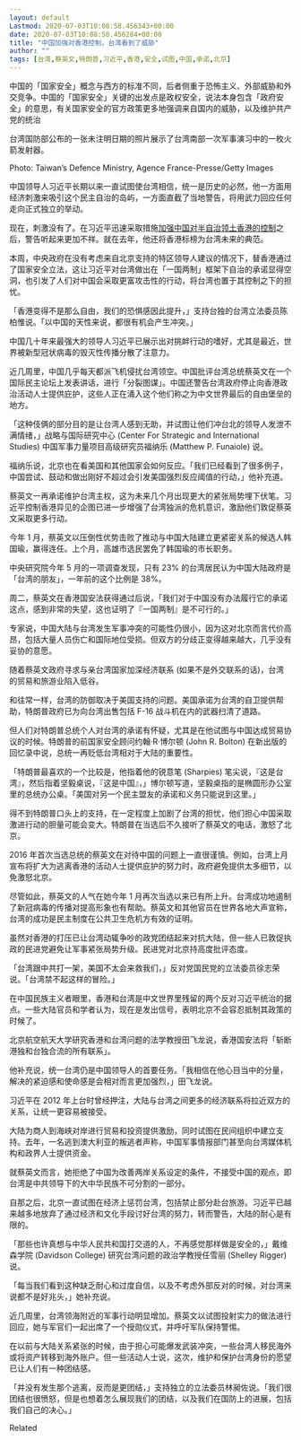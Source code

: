 ```yaml
---
layout: default
Lastmod: 2020-07-03T10:08:58.456343+00:00
date: 2020-07-03T10:08:58.456284+00:00
title: "中国加强对香港控制，台湾看到了威胁"
author: ""
tags: [台湾,蔡英文,特朗普,习近平,香港,安全,试图,中国,承诺,北京]
---
```


中国的「国家安全」概念与西方的标准不同，后者侧重于恐怖主义、外部威胁和外交竞争。中国的「国家安全」关键的出发点是政权安全，说法本身包含「政府安全」的意思，有关国家安全的官方政策更多地强调来自国内的威胁，以及维护共产党的统治

台湾国防部公布的一张未注明日期的照片展示了台湾南部一次军事演习中的一枚火箭发射器。

Photo: Taiwan’s Defence Ministry, Agence France-Presse/Getty Images

中国领导人习近平长期以来一直试图使台湾相信，统一是历史的必然，他一方面用经济刺激来吸引这个民主自治的岛屿，一方面直截了当地警告，将用武力回应任何走向正式独立的举动。

现在，刺激没有了。在习近平迅速采取措施[加强中国对半自治领土香港的控制](https://nei.st/medium/initium/hongkong-national-security-law-pass)之后，警告听起来更加不祥。就在去年，他还将香港标榜为台湾未来的典范。

本周，中央政府在没有考虑来自北京支持的特区领导人建议的情况下，替香港通过了国家安全立法，这让习近平对台湾做出在「一国两制」框架下自治的承诺显得空洞，也引发了人们对中国会采取更富攻击性的行动，将台湾也置于其控制之下的担忧。

「香港变得不是那么自由，我们的恐惧感因此提升，」支持台独的台湾立法委员陈柏惟说。「以中国的天性来说，都很有机会产生冲突。」

中国几十年来最强大的领导人习近平已展示出对挑衅行动的嗜好，尤其是最近，世界被新型冠状病毒的毁灭性传播分散了注意力。

近几周里，中国几乎每天都派飞机侵扰台湾领空。中国批评台湾总统蔡英文在一个国际民主论坛上发表讲话，进行「分裂图谋」。中国还警告台湾政府停止向香港政治活动人士提供庇护，这些人正在涌入这个他们称之为中文世界最后的自由堡垒的地方。

「这种伎俩的部分目的是让台湾人感到无助，并试图让他们冲台北的领导人发泄不满情绪，」战略与国际研究中心 (Center For Strategic and International Studies) 中国军事力量项目高级研究员福纳乐 (Matthew P. Funaiole) 说。

福纳乐说，北京也在看美国和其他国家会如何反应。「我们已经看到了很多例子，中国尝试、鼓动和做出刚好不超过会引发美国强烈反应阈值的行动，」他补充道。

蔡英文一再承诺维护台湾主权，这为未来几个月出现更大的紧张局势埋下伏笔。习近平控制香港异见的企图已进一步增强了台湾独派的危机意识，激励他们敦促蔡英文采取更多行动。

今年 1 月，蔡英文以压倒性优势击败了推动与中国大陆建立更紧密关系的候选人韩国瑜，赢得连任。上个月，高雄市选民罢免了韩国瑜的市长职务。

中央研究院今年 5 月的一项调查发现，只有 23% 的台湾居民认为中国大陆政府是「台湾的朋友」，一年前的这个比例是 38%。

周二，蔡英文在香港国安法获得通过后说，「我们对于中国没有办法履行它的承诺这点，感到非常的失望，这也证明了『一国两制』是不可行的。」

专家说，中国大陆与台湾发生军事冲突的可能性仍很小，因为这对北京而言代价高昂，包括大量人员伤亡和国际地位受损。但双方的分歧正变得越来越大，几乎没有妥协的意愿。

随着蔡英文政府寻求与亲台湾国家加深经济联系 (如果不是外交联系的话)，台湾的贸易和旅游业陷入低谷。

和往常一样，台湾的防御取决于美国支持的问题。美国承诺为台湾的自卫提供帮助，特朗普政府已为向台湾出售包括 F-16 战斗机在内的武器扫清了道路。

但人们对特朗普总统个人对台湾的承诺有怀疑，尤其是在他试图与中国达成贸易协议的时候。特朗普的前国家安全顾问约翰·R·博尔顿 (John R. Bolton) 在新出版的回忆录中说，总统一再贬低台湾相对于大陆的重要性。

「特朗普最喜欢的一个比较是，他指着他的锐意笔 (Sharpies) 笔尖说，『这是台湾』，然后指着坚毅桌说，『这是中国』，」博尔顿写道，坚毅桌指的是椭圆形办公室里的总统办公桌。「美国对另一个民主盟友的承诺和义务只能说到这里。」

得不到特朗普口头上的支持，在一定程度上加剧了台湾的担忧，他们担心中国采取激进行动的胆量可能会变大。特朗普在当选后不久接听了蔡英文的电话，激怒了北京。

2016 年首次当选总统的蔡英文在对待中国的问题上一直很谨慎。例如，台湾上月宣布将扩大为逃离香港的活动人士提供庇护的努力时，政府避免提供太多细节，以免激怒北京。

尽管如此，蔡英文的人气在她今年 1 月再次当选以来已有所上升。台湾成功地遏制了新冠病毒的传播对提高形象也有帮助。蔡英文和其他官员在世界各地大声宣称，台湾的成功是民主制度在公共卫生危机方有效的证明。

虽然对香港的打压已让台湾动辄争吵的政党团结起来对抗大陆，但一些人已敦促执政的民进党避免让军事紧张局势升级。民进党对北京持高度批评态度。

「台湾跟中共打一架，美国不太会来救我们，」反对党国民党的立法委员徐志荣说。「台湾禁不起这样的冒险。」

在中国民族主义者眼里，香港和台湾是中文世界里残留的两个反对习近平统治的据点。一些大陆官员和学者认为，现在是发出信号，表明北京不会容忍抵制其政策的时候了。

北京航空航天大学研究香港和台湾问题的法学教授田飞龙说，香港国安法将「斩断港独和台独合流的所有联系」。

他补充说，统一台湾仍是中国领导人的首要任务。「我相信在他心目当中的分量，解决的紧迫感和使命感是会相对而言更加强烈，」田飞龙说。

习近平在 2012 年上台时曾经押注，大陆与台湾之间更多的经济联系将拉近双方的关系，让统一更容易被接受。

大陆为商人到海峡对岸进行贸易和投资提供激励，同时试图在民间组织中建立支持。去年，一名逃到澳大利亚的叛逃者声称，中国军事情报部门甚至向台湾媒体机构和政界人士提供资金。

就蔡英文而言，她拒绝了中国为改善两岸关系设定的条件，不接受中国的观点，即台湾是中共领导下的大中华民族不可分割的一部分。

自那之后，北京一直试图在经济上惩罚台湾，包括禁止部分赴台旅游。习近平已越来越多地放弃了通过经济和文化手段讨好台湾的努力，转而警告，大陆的耐心是有限的。

「那些也许真想与中华人民共和国打交道的人，不再感觉那样做是安全的，」戴维森学院 (Davidson College) 研究台湾问题的政治学教授任雪丽 (Shelley Rigger) 说。

「每当我们看到这种缺乏耐心和过度自信，以及不考虑外部反对的时候，对台湾来说都不是好兆头，」她补充说。

近几周里，台湾领海附近的军事行动明显增加。蔡英文以试图投射实力的做法进行回应，她与军官们一起出席了一个授勋仪式，并呼吁军队保持警惕。

在以前与大陆关系紧张的时候，由于担心可能爆发武装冲突，一些台湾人移民海外或将资产转移到海外账户。但一些活动人士说，这次，维护和保护台湾身份的愿望已让人们有一种团结感。

「并没有发生那个逃离，反而是更团结，」支持独立的立法委员林昶佐说。「我们很团结也很愤怒，但是也想着怎么展现我们的团结，以及我们在国防上的进展，包括我们自己的决心。」

Related

